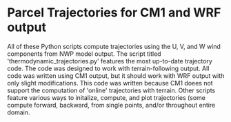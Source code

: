 # Parcel Trajectories for CM1 and WRF output
All of these Python scripts compute trajectories using the U, V, and W wind components from NWP model output. The script titled 'thermodynamic_trajectories.py' features the most up-to-date trajectory code. The code was designed to work with terrain-following output. All code was written using CM1 output, but it should work with WRF output with only slight modifications. This code was written because CM1 doees not support the computation of 'online' trajectories with terrain. Other scripts feature various ways to initalize, compute, and plot trajectories (some compute forward, backward, from single points, and/or throughout entire domain. 
